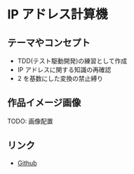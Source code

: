 # IP アドレス計算機

## テーマやコンセプト

- TDD(テスト駆動開発)の練習として作成
- IP アドレスに関する知識の再確認
- 2 を基数にした変換の禁止縛り

## 作品イメージ画像

TODO: 画像配置

## リンク

- [Github](https://github.com/na2na-p/calc-ip-address/tree/develop/TypeScript)
